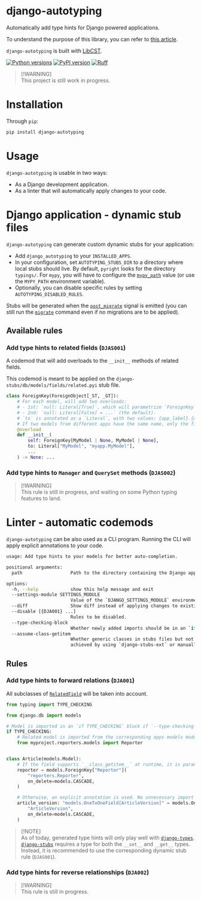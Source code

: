 # django-autotyping

Automatically add type hints for Django powered applications.

To understand the purpose of this library, you can refer to [this article](https://viicos.github.io/posts/an-alternative-to-the-django-mypy-plugin/).

`django-autotyping` is built with [LibCST](https://github.com/Instagram/LibCST/).

[![Python versions](https://img.shields.io/pypi/pyversions/django-autotyping.svg)](https://www.python.org/downloads/)
[![PyPI version](https://img.shields.io/pypi/v/django-autotyping.svg)](https://pypi.org/project/django-autotyping/)
[![Ruff](https://img.shields.io/endpoint?url=https://raw.githubusercontent.com/astral-sh/ruff/main/assets/badge/v2.json)](https://github.com/astral-sh/ruff)

> [!WARNING]\
> This project is still work in progress.

# Installation

Through `pip`:

```sh
pip install django-autotyping
```

# Usage

`django-autotyping` is usable in two ways:
- As a Django development application.
- As a linter that will automatically apply changes to your code.

# Django application - dynamic stub files

`django-autotyping` can generate custom dynamic stubs for your application:
- Add `django_autotyping` to your `INSTALLED_APPS`.
- In your configuration, set `AUTOTYPING_STUBS_DIR` to a directory where local stubs should live. By default, `pyright`
looks for the directory `typings/`. For `mypy`, you will have to configure the [`mypy_path`](https://mypy.readthedocs.io/en/stable/config_file.html#confval-mypy_path) value (or use the `MYPY_PATH` environment variable).
- Optionally, you can disable specific rules by setting `AUTOTYPING_DISABLED_RULES`.

Stubs will be generated when the [`post_migrate`](https://docs.djangoproject.com/en/dev/ref/signals/#post-migrate) signal is emitted (you can still run the [`migrate`](https://docs.djangoproject.com/en/dev/ref/django-admin/#migrate) command even if no migrations are to be applied).

## Available rules

### Add type hints to related fields (`DJAS001`)

A codemod that will add overloads to the `__init__` methods of related fields.

This codemod is meant to be applied on the `django-stubs/db/models/fields/related.pyi` stub file.

```python
class ForeignKey(ForeignObject[_ST, _GT]):
    # For each model, will add two overloads:
    # - 1st: `null: Literal[True]`, which will parametrize `ForeignKey` get types as `Optional`.
    # - 2nd: `null: Literal[False] = ...` (the default).
    # `to` is annotated as a `Literal`, with two values: {app_label}.{model_name} and {model_name}.
    # If two models from different apps have the same name, only the first form will be available.
    @overload
    def __init__(
        self: ForeignKey[MyModel | None, MyModel | None],
        to: Literal["MyModel", "myapp.MyModel"],
        ...
    ) -> None: ...
```

### Add type hints to `Manager` and `QuerySet` methods (`DJAS002`)

> [!WARNING]\
> This rule is still in progress, and waiting on some Python typing features to land.

# Linter - automatic codemods


`django-autotyping` can be also used as a CLI program. Running the CLI will apply explicit annotations to your code.

```sh
usage: Add type hints to your models for better auto-completion.

positional arguments:
  path                  Path to the directory containing the Django application. This directory should contain your `manage.py` file.

options:
  -h, --help            show this help message and exit
  --settings-module SETTINGS_MODULE
                        Value of the `DJANGO_SETTINGS_MODULE` environment variable (a dotted Python path).
  --diff                Show diff instead of applying changes to existing files.
  --disable [{DJA001} ...]
                        Rules to be disabled.
  --type-checking-block
                        Whether newly added imports should be in an `if TYPE_CHECKING` block (avoids circular imports).
  --assume-class-getitem
                        Whether generic classes in stubs files but not at runtime should be assumed to have a `__class_getitem__` method. This can be
                        achieved by using `django-stubs-ext` or manually.
```

## Rules

### Add type hints to forward relations (`DJA001`)

All subclasses of [`RelatedField`](https://github.com/django/django/blob/0ee2b8c326d47387bacb713a3ab369fa9a7a22ee/django/db/models/fields/related.py#L91) will be taken into account.

```python
from typing import TYPE_CHECKING

from django.db import models

# Model is imported in an `if TYPE_CHECKING` block if `--type-checking-block` is used.
if TYPE_CHECKING:
    # Related model is imported from the corresponding apps models module:
    from myproject.reporters.models import Reporter


class Article(models.Model):
    # If the field supports `__class_getitem__` at runtime, it is parametrized directly:
    reporter = models.ForeignKey["Reporter"](
        "reporters.Reporter",
        on_delete=models.CASCADE,
    )

    # Otherwise, an explicit annotation is used. No unnecessary import if model is in the same file.
    article_version: "models.OneToOneField[ArticleVersion]" = models.OneToOneField(
        "ArticleVersion",
        on_delete=models.CASCADE,
    )
```

> [!NOTE]\
> As of today, generated type hints will only play well with [`django-types`](https://github.com/sbdchd/django-types). [`django-stubs`](https://github.com/typeddjango/django-stubs) requires a type for both the `__set__` and `__get__` types.
> Instead, it is recommended to use the corresponding dynamic stub rule (`DJAS001`).

### Add type hints for reverse relationships (`DJA002`)

> [!WARNING]\
> This rule is still in progress.
